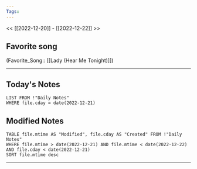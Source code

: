 ```yaml
---
Tags:
---
```

<< [[2022-12-20]] - [[2022-12-22]] >>
## Favorite song
(Favorite_Song:: [[Lady (Hear Me Tonight)]])
___
## Today's Notes
```dataview
LIST FROM !"Daily Notes"
WHERE file.cday = date(2022-12-21)
```
## Modified Notes
```dataview
TABLE file.mtime AS "Modified", file.cday AS "Created" FROM !"Daily Notes" 
WHERE file.mtime > date(2022-12-21) AND file.mtime < date(2022-12-22) AND file.cday < date(2022-12-21)
SORT file.mtime desc
```
___
